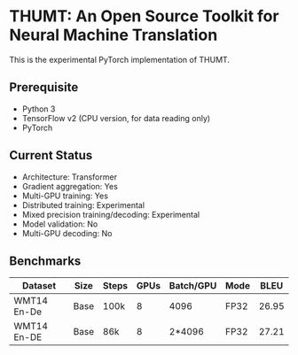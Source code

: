 # THUMT: An Open Source Toolkit for Neural Machine Translation

This is the experimental PyTorch implementation of THUMT.

## Prerequisite

* Python 3
* TensorFlow v2 (CPU version, for data reading only)
* PyTorch

## Current Status

* Architecture: Transformer
* Gradient aggregation: Yes
* Multi-GPU training: Yes
* Distributed training: Experimental
* Mixed precision training/decoding: Experimental
* Model validation: No
* Multi-GPU decoding: No

## Benchmarks

| Dataset     | Size | Steps | GPUs | Batch/GPU |   Mode   |  BLEU  |
|-------------|------|-------|------|-----------|----------|--------|
| WMT14 En-De | Base | 100k  |   8  |   4096    |   FP32   | 26.95  |
| WMT14 En-DE | Base |  86k  |   8  |  2*4096   |   FP32   | 27.21  |
